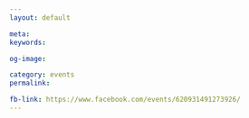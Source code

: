 ```yaml
---
layout: default

meta: 
keywords: 

og-image: 

category: events
permalink: 

fb-link: https://www.facebook.com/events/620931491273926/
---
```



